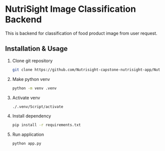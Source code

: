 # NutriSight Image Classification Backend

This is backend for classification of food product image from user request.

## Installation & Usage

1. Clone git repository

   ```bash
   git clone https://github.com/Nutrisight-capstone-nutrisight-app/NutriSight-Classification-Backend.git
   ```

2. Make python venv

   ```bash
   python -m venv .venv
   ```

3. Activate venv

   ```bash
   ./.venv/Script/activate
   ```

4. Install dependency

   ```bash
   pip install -r requirements.txt
   ```

5. Run application

   ```bash
   python app.py
   ```
